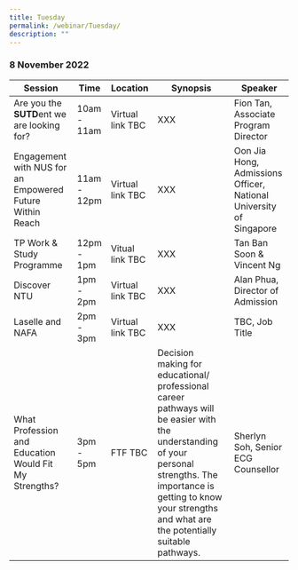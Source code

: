```yaml
---
title: Tuesday
permalink: /webinar/Tuesday/
description: ""
---
```

### 8 November 2022

| **Session** | **Time** | **Location** | **Synopsis** | **Speaker** |
| - | - | - | - | - |
| Are you the **SUTD**ent we are looking for?  | 10am - 11am | Virtual link TBC | XXX  | Fion Tan, Associate Program Director |
| Engagement with NUS for an Empowered Future Within Reach  | 11am - 12pm | Virtual link TBC | XXX  | Oon Jia Hong, Admissions Officer, National University of Singapore |
| TP Work & Study Programme  | 12pm - 1pm | Vitual link TBC | XXX  | Tan Ban Soon & Vincent Ng |
| Discover NTU  | 1pm - 2pm | Virtual link TBC | XXX  | Alan Phua, Director of Admission |
| Laselle and NAFA  | 2pm - 3pm | Virtual link TBC | XXX  | TBC, Job Title |
| What Profession and Education Would Fit My Strengths?  | 3pm - 5pm | FTF TBC | Decision making for educational/ professional career pathways will be easier with the understanding of your personal strengths. The importance is getting to know your strengths and what are the potentially suitable pathways. | Sherlyn Soh, Senior ECG Counsellor |